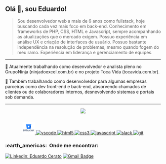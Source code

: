 ## Olá 👋, sou <strong>Eduardo!</strong>

> Sou desenvolvedor web a mais de 6 anos como fullstack, hoje buscando cada vez mais foco em back-end.
> Conhecimento em frameworks de PHP, CSS, HTML e Javascript, sempre acompanhando as atualizações que o mercado exigem.
> Possuo experiência em análise UX e criação de interfaces de usuário.
> Possuo bastante independência na resolução de problemas, mesmo quando fogem do meu ramo.
> Experiência em liderança e gerenciamento de equipes.

----

🔭 Atualmente trabalhando como desenvolvedor e analista pleno no GrupoNinja (ninjadoexcel.com.br) e no projeto Toca Vida (tocavida.com.br).

🔭 Também trabalhando como desenvolvedor para algumas empresas parceiras como dev front-end e back-end, absorvendo chamados de clientes ou de colaboradores internos, desnevolvendo sistemas e portais sob demanda.

----
<div align="center" style="margin-bottom:25px">
  <img height="180em" src="https://github-readme-stats.vercel.app/api?username=eduardolc97&theme=radical&show_icons=true" />
</div>

  <p align="center">
   <a href="https://bitbucket.com/">
    <img src="https://raw.githubusercontent.com/devicons/devicon/v2.14.0/icons/bitbucket/bitbucket-original-wordmark.svg" alt="vscode" width="40" height="40"/>
   </a>
   <a href="https://code.visualstudio.com/">
      <img src="https://cdn.jsdelivr.net/gh/devicons/devicon/icons/vscode/vscode-original.svg" alt="vscode" width="40" height="40"/>
   </a>
   <a href="https://developer.mozilla.org/pt-BR/docs/Web/HTML">
      <img src="https://cdn.jsdelivr.net/gh/devicons/devicon/icons/html5/html5-plain.svg" alt="html5" width="40" height="40"/>
   </a>
   <a href="https://developer.mozilla.org/pt-BR/docs/Web/CSS">
      <img src="https://cdn.jsdelivr.net/gh/devicons/devicon/icons/css3/css3-plain.svg" alt="css3" width="40" height="40"/>
   </a>
   <a href="https://developer.mozilla.org/en-US/docs/Web/JavaScript">
      <img src="https://cdn.jsdelivr.net/gh/devicons/devicon/icons/javascript/javascript-original.svg" alt="javascript" width="40" height="40"/>
   </a>
   <a href="https://www.slack.com">
      <img src="https://cdn.jsdelivr.net/gh/devicons/devicon/icons/slack/slack-original.svg" alt="slack" width="40" height="40"/>
   </a>
   <a href="https://git-scm.com/">
      <img src="https://cdn.jsdelivr.net/gh/devicons/devicon/icons/git/git-original.svg" alt="git" width="40" height="40"/>
   </a>
</p>

<h3> :earth_americas: &nbsp;Onde me encontrar: </h3> 

[![Linkedin: Eduardo Cerato](https://img.shields.io/badge/-USERNAME-blue?style=flat-square&logo=Linkedin&logoColor=white&link=https://www.linkedin.com/in/eduardo-cerato/)](https://www.linkedin.com/in/eduardo-cerato/)
[![Gmail Badge](https://img.shields.io/badge/-eduardol_luis@hotmail.com-006bed?style=flat-square&logo=Gmail&logoColor=white&link=mailto:eduardol_luis@hotmail.com)](mailto:eduardol_luis@hotmail.com)

